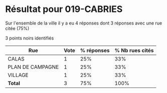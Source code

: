 # Résultat pour 019-CABRIES

Sur l'ensemble de la ville il y a eu 4 réponses dont 3 réponses avec une rue citée (75%)

3 points noirs identifiés

| Rue | Vote | % réponses | % Nb rues cités|
|-----|------|------------|----------------|
| CALAS | 1 | 25% | 33%|
| PLAN DE CAMPAGNE | 1 | 25% | 33%|
| VILLAGE | 1 | 25% | 33%|
| **Total** | 3 | 75% | 100%|
